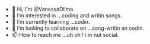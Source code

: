 - 👋 Hi, I’m @VanessaDlima
- 👀 I’m interested in ...coding and writin songs.
- 🌱 I’m currently learning ...codin.
- 💞️ I’m looking to collaborate on ...song-writin an codin.
- 📫 How to reach me ...uh oh ! i m nut social.

<!---
VanessaDlima/VanessaDlima is a ✨ special ✨ repository because its `README.md` (this file) appears on your GitHub profile.
You can click the Preview link to take a look at your changes.
--->
